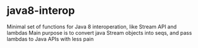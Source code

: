 # java8-interop

Minimal set of functions for Java 8 interoperation, like Stream API and lambdas
Main purpose is to convert java Stream objects into seqs, and pass lambdas to Java APIs with less pain

